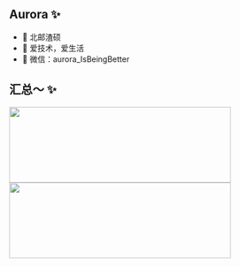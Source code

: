 
<!--
**BuptAurora/BuptAurora** is a ✨ _special_ ✨ repository because its `README.md` (this file) appears on your GitHub profile.

Here are some ideas to get you started:

- 🔭 I’m currently working on ...
- 🌱 I’m currently learning ...
- 👯 I’m looking to collaborate on ...
- 🤔 I’m looking for help with ...
- 💬 Ask me about ...
- 📫 How to reach me: ...
- 😄 Pronouns: ...
- ⚡ Fun fact: ...
-->

## Aurora ✨
- 🐧 北邮渣硕
- 🌱 爱技术，爱生活 
- 💬 微信：aurora_IsBeingBetter

## 汇总～ ✨

<img align="" height="137px" width="400px" src="https://github-readme-stats.vercel.app/api?username=BuptAurora&hide_title=true&hide_border=true&show_icons=true&include_all_commits=true&line_height=21&bg_color=0,EC6C6C,FFD479,FFFC79,73FA79&theme=graywhite&locale=cn"/><img align="" height="137px" width="400px" src="https://github-readme-stats.vercel.app/api/top-langs/?username=BuptAurora&hide_title=true&hide_border=true&layout=compact&bg_color=0,73FA79,73FDFF,D783FF&theme=graywhite&locale=cn" />
